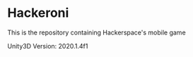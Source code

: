 # Hackeroni

This is the repository containing Hackerspace's mobile game 

Unity3D Version: 2020.1.4f1

